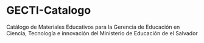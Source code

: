 # GECTI-Catalogo
Catálogo de Materiales Educativos para la Gerencia de Educación en Ciencia, Tecnología e innovación del Ministerio de Educación de el Salvador 
